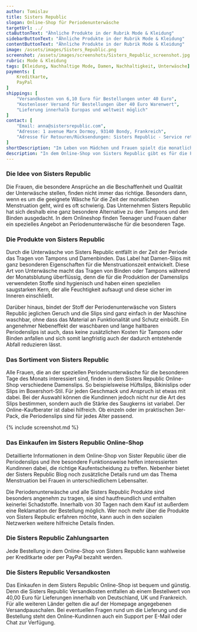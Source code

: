 ```yaml
---
author: Tomislav
title: Sisters Republic
slogan: Online-Shop für Periodenunterwäsche
targetUrl: ../
ctaButtonText: "Ähnliche Produkte in der Rubrik Mode & Kleidung"
sidebarButtonText: "Ähnliche Produkte in der Rubrik Mode & Kleidung"
contentButtonText: "Ähnliche Produkte in der Rubrik Mode & Kleidung"
image: /assets/images/Sisters_Republic.png
screenshot: /assets/images/screenshots/Sisters_Republic_screenshot.jpg
rubric: Mode & Kleidung
tags: [Kleidung, Nachhaltige Mode, Damen, Nachhaltigkeit, Unterwäsche]
payments: [
    Kreditkarte,
    PayPal
]
shippings: [
    "Versandkosten von 6,10 Euro für Bestellungen unter 40 Euro",
    "Kostenloser Versand für Bestellungen über 40 Euro Warenwert",
    "Lieferung innerhalb Europas und weltweit möglich"
]
contact: [
    "Email: anna@sistersrepublic.com",
    "Adresse: 1 avenue Marx Dormoy, 93140 Bondy, Frankreich",
    "Adresse für Retouren/Rücksendungen: Sisters Republic - Service retours, 104 rue Denis Papin ZAC d'Arvigny, 77550 Moissy Cramayel, France"
]
shortDescription: "Im Leben von Mädchen und Frauen spielt die monatliche Regelblutung immer eine sehr große Rolle. Und dies nicht nur wegen des häufig veränderten körperlichen und seelischen Wohlbefindens. Die Menstruation ist darüber hinaus ein Zeitraum, der bei dem Thema Kleidung stets viel Beachtung findet. Tampons oder Damenbinden sollen für mehr Sicherheit sorgen, nicht jede Frau findet jedoch diese Produkte sicher und angenehm zu tragen."
description: "In dem Online-Shop von Sisters Republic gibt es für die Frauen mit der Periodenunterwäsche die entsprechende Alternative für diese besondere Zeit."
---
```


### Die Idee von Sisters Republic

Die Frauen, die besondere Ansprüche an die Beschaffenheit und Qualität der Unterwäsche stellen, finden nicht immer das richtige. Besonders dann, wenn es um die geeignete Wäsche für die Zeit der monatlichen Menstruation geht, wird es oft schwierig. Das Unternehmen Sisters Republic hat sich deshalb eine ganz besondere Alternative zu den Tampons und den Binden ausgedacht. In dem Onlineshop finden Teenager und Frauen daher ein spezielles Angebot an Periodenunterwäsche für die besonderen Tage.

### Die Produkte von Sisters Republic

Durch die Unterwäsche von Sisters Republic entfällt in der Zeit der Periode das Tragen von Tampons und Damenbinden. Das Label hat Damen-Slips mit ganz besonderen Eigenschaften für die Menstruationszeit entwickelt. Diese Art von Unterwäsche macht das Tragen von Binden oder Tampons während der Monatsblutung überflüssig, denn die für die Produktion der Damenslips verwendeten Stoffe sind hygienisch und haben einen speziellen saugstarken Kern, der alle Feuchtigkeit aufsaugt und diese sicher im Inneren einschließt.

Darüber hinaus, bindet der Stoff der Periodenunterwäsche von Sisters Republic jeglichen Geruch und die Slips sind ganz einfach in der Maschine waschbar, ohne dass das Material an Funktionalität und Schutz einbüßt. Ein angenehmer Nebeneffekt der waschbaren und lange haltbaren Periodenslips ist auch, dass keine zusätzlichen Kosten für Tampons oder Binden anfallen und sich somit langfristig auch der dadurch entstehende Abfall reduzieren lässt.

### Das Sortiment von Sisters Republic

Alle Frauen, die an der speziellen Periodenunterwäsche für die besonderen Tage des Monats interessiert sind, finden in dem Sisters Republic Online-Shop verschiedene Damenslips. So beispielsweise Hüftslips, Bikinislips oder Slips im Boxershort-Stil. Für jeden Geschmack und Anspruch ist etwas mit dabei. Bei der Auswahl können die Kundinnen jedoch nicht nur die Art des Slips bestimmen, sondern auch die Stärke des Saugkerns ist variabel. Der Online-Kaufberater ist dabei hilfreich. Ob einzeln oder im praktischen 3er-Pack, die Periodenslips sind für jedes Alter passend.

{% include screenshot.md %}

### Das Einkaufen im Sisters Republic Online-Shop

Detaillierte Informationen in dem Online-Shop von Sister Republic über die Periodenslips und ihre besondere Funktionsweise helfen interessierten Kundinnen dabei, die richtige Kaufentscheidung zu treffen. Nebenher bietet der Sisters Republic Blog noch zusätzliche Details rund um das Thema Menstruation bei Frauen in unterschiedlichem Lebensalter.

Die Periodenunterwäsche und alle Sisters Republic Produkte sind besonders angenehm zu tragen, sie sind hautfreundlich und enthalten keinerlei Schadstoffe. Innerhalb von 30 Tagen nach dem Kauf ist außerdem eine Reklamation der Bestellung möglich. Wer noch mehr über die Produkte von Sisters Repbulic erfahren möchte, kann auch in den sozialen Netzwerken weitere hilfreiche Details finden.

### Die Sisters Republic Zahlungsarten

Jede Bestellung in dem Online-Shop von Sisters Republic kann wahlweise per Kreditkarte oder per PayPal bezahlt werden.

### Die Sisters Republic Versandkosten

Das Einkaufen in dem Sisters Republic Online-Shop ist bequem und günstig. Denn die Sisters Republic Versandkosten entfallen ab einem Bestellwert von 40,00 Euro für Lieferungen innerhalb von Deutschland, UK und Frankreich. Für alle weiteren Länder gelten die auf der Homepage angegebenen Versandpauschalen. Bei eventuellen Fragen rund um die Lieferung und die Bestellung steht den Online-Kundinnen auch ein Support per E-Mail oder Chat zur Verfügung.
